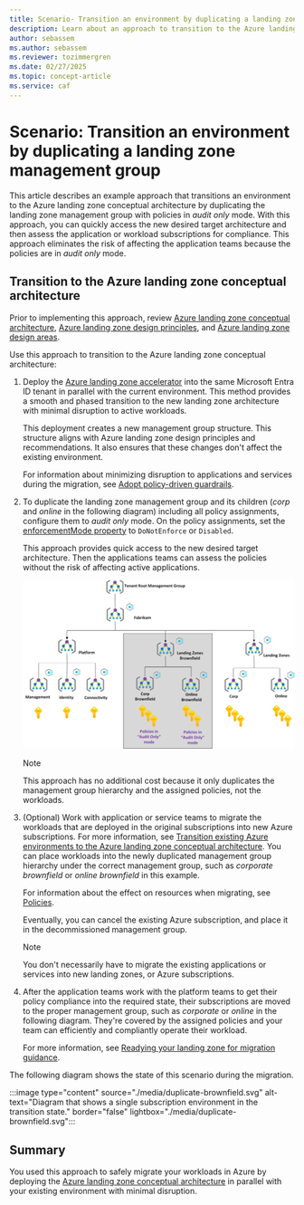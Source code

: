 ```yaml
---
title: Scenario- Transition an environment by duplicating a landing zone management group
description: Learn about an approach to transition to the Azure landing zone conceptual architecture by duplicating a landing zone management group.
author: sebassem
ms.author: sebassem
ms.reviewer: tozimmergren
ms.date: 02/27/2025
ms.topic: concept-article
ms.service: caf
---
```


<!-- docutune:casing resourceType resourceTypes resourceId resourceIds -->

# Scenario: Transition an environment by duplicating a landing zone management group

This article describes an example approach that transitions an environment to the Azure landing zone conceptual architecture by duplicating the landing zone management group with policies in *audit only* mode. With this approach, you can quickly access the new desired target architecture and then assess the application or workload subscriptions for compliance. This approach eliminates the risk of affecting the application teams because the policies are in *audit only* mode.

## Transition to the Azure landing zone conceptual architecture

Prior to implementing this approach, review [Azure landing zone conceptual architecture](./index.md), [Azure landing zone design principles](./design-principles.md), and [Azure landing zone design areas](./design-areas.md).

Use this approach to transition to the Azure landing zone conceptual architecture:

1. Deploy the [Azure landing zone accelerator](/azure/architecture/landing-zones/landing-zone-deploy#platform) into the same Microsoft Entra ID tenant in parallel with the current environment. This method provides a smooth and phased transition to the new landing zone architecture with minimal disruption to active workloads.

   This deployment creates a new management group structure. This structure aligns with Azure landing zone design principles and recommendations. It also ensures that these changes don't affect the existing environment.

   For information about minimizing disruption to applications and services during the migration, see [Adopt policy-driven guardrails](../enterprise-scale/dine-guidance.md).

1. To duplicate the landing zone management group and its children (*corp* and *online* in the following diagram) including all policy assignments, configure them to *audit only* mode. On the policy assignments, set the [enforcementMode property](/azure/governance/policy/concepts/assignment-structure#enforcement-mode) to `DoNotEnforce` or `Disabled`.

   This approach provides quick access to the new desired target architecture. Then the applications teams can assess the policies without the risk of affecting active applications.

    ![Diagram that shows duplicate brownfield landing zones with audit only policies.](./media/alz-duplicate-brownfield-auditonly.png)

   > [!NOTE]
   > This approach has no additional cost because it only duplicates the management group hierarchy and the assigned policies, not the workloads.

1. (Optional) Work with application or service teams to migrate the workloads that are deployed in the original subscriptions into new Azure subscriptions. For more information, see [Transition existing Azure environments to the Azure landing zone conceptual architecture](./../enterprise-scale/transition.md#move-resources-in-azure). You can place workloads into the newly duplicated management group hierarchy under the correct management group, such as *corporate brownfield* or *online brownfield* in this example.

   For information about the effect on resources when migrating, see [Policies](./../enterprise-scale/transition.md#policies).

   Eventually, you can cancel the existing Azure subscription, and place it in the decommissioned management group.

   > [!NOTE]
   > You don't necessarily have to migrate the existing applications or services into new landing zones, or Azure subscriptions.

1. After the application teams work with the platform teams to get their policy compliance into the required state, their subscriptions are moved to the proper management group, such as *corporate* or *online* in the following diagram. They're covered by the assigned policies and your team can efficiently and compliantly operate their workload.

   For more information, see [Readying your landing zone for migration guidance](../.././migrate/azure-migration-guide/ready-alz.md).

The following diagram shows the state of this scenario during the migration.

:::image type="content" source="./media/duplicate-brownfield.svg" alt-text="Diagram that shows a single subscription environment in the transition state." border="false" lightbox="./media/duplicate-brownfield.svg":::

## Summary

You used this approach to safely migrate your workloads in Azure by deploying the [Azure landing zone conceptual architecture](./index.md#azure-landing-zone-architecture) in parallel with your existing environment with minimal disruption.
